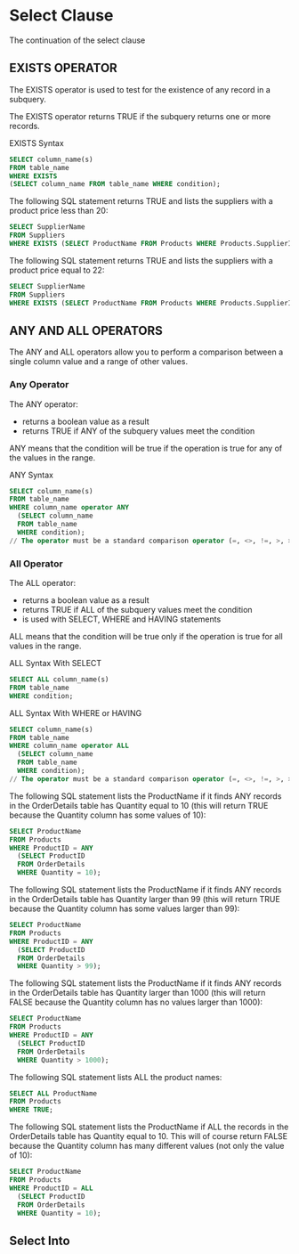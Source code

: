 # Select Clause
The continuation of the select clause

## EXISTS OPERATOR
The EXISTS operator is used to test for the existence of any record in a subquery.

The EXISTS operator returns TRUE if the subquery returns one or more records.

EXISTS Syntax
```sql
SELECT column_name(s)
FROM table_name
WHERE EXISTS
(SELECT column_name FROM table_name WHERE condition); 
```

The following SQL statement returns TRUE and lists the suppliers with a product price less than 20:
```sql
SELECT SupplierName
FROM Suppliers
WHERE EXISTS (SELECT ProductName FROM Products WHERE Products.SupplierID = Suppliers.supplierID AND Price < 20);
```

The following SQL statement returns TRUE and lists the suppliers with a product price equal to 22:
```sql
SELECT SupplierName
FROM Suppliers
WHERE EXISTS (SELECT ProductName FROM Products WHERE Products.SupplierID = Suppliers.supplierID AND Price = 22); 
```

## ANY AND ALL OPERATORS
The ANY and ALL operators allow you to perform a comparison between a single column value and a range of other values.

### Any Operator
The ANY operator:
- returns a boolean value as a result
- returns TRUE if ANY of the subquery values meet the condition

ANY means that the condition will be true if the operation is true for any of the values in the range.

ANY Syntax
```sql
SELECT column_name(s)
FROM table_name
WHERE column_name operator ANY
  (SELECT column_name
  FROM table_name
  WHERE condition); 
// The operator must be a standard comparison operator (=, <>, !=, >, >=, <, or <=).
```

### All Operator
The ALL operator:

- returns a boolean value as a result
- returns TRUE if ALL of the subquery values meet the condition
- is used with SELECT, WHERE and HAVING statements

ALL means that the condition will be true only if the operation is true for all values in the range. 

ALL Syntax With SELECT
```sql
SELECT ALL column_name(s)
FROM table_name
WHERE condition; 
```

ALL Syntax With WHERE or HAVING
```sql
SELECT column_name(s)
FROM table_name
WHERE column_name operator ALL
  (SELECT column_name
  FROM table_name
  WHERE condition); 
// The operator must be a standard comparison operator (=, <>, !=, >, >=, <, or <=).
```

The following SQL statement lists the ProductName if it finds ANY records in the OrderDetails table has Quantity equal to 10 (this will return TRUE because the Quantity column has some values of 10):
```sql
SELECT ProductName
FROM Products
WHERE ProductID = ANY
  (SELECT ProductID
  FROM OrderDetails
  WHERE Quantity = 10); 
```

The following SQL statement lists the ProductName if it finds ANY records in the OrderDetails table has Quantity larger than 99 (this will return TRUE because the Quantity column has some values larger than 99):
```sql
SELECT ProductName
FROM Products
WHERE ProductID = ANY
  (SELECT ProductID
  FROM OrderDetails
  WHERE Quantity > 99); 
```

The following SQL statement lists the ProductName if it finds ANY records in the OrderDetails table has Quantity larger than 1000 (this will return FALSE because the Quantity column has no values larger than 1000):
```sql
SELECT ProductName
FROM Products
WHERE ProductID = ANY
  (SELECT ProductID
  FROM OrderDetails
  WHERE Quantity > 1000); 
```

The following SQL statement lists ALL the product names:
```sql
SELECT ALL ProductName
FROM Products
WHERE TRUE; 
```

The following SQL statement lists the ProductName if ALL the records in the OrderDetails table has Quantity equal to 10. This will of course return FALSE because the Quantity column has many different values (not only the value of 10):
```sql
SELECT ProductName
FROM Products
WHERE ProductID = ALL
  (SELECT ProductID
  FROM OrderDetails
  WHERE Quantity = 10);
```

## Select Into

